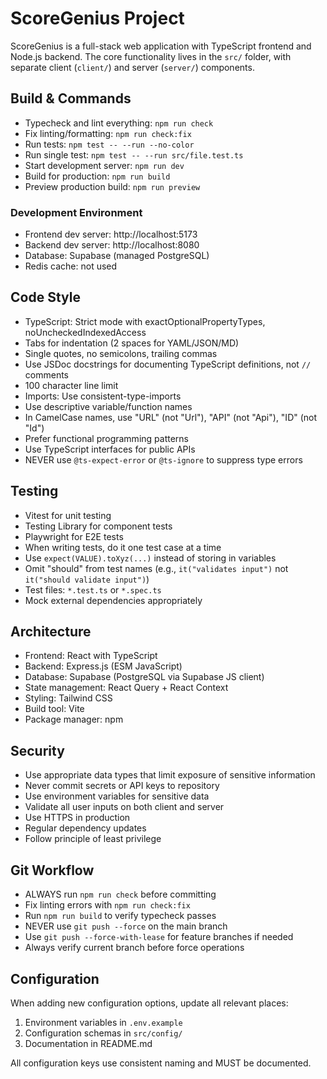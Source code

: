 # ScoreGenius Project

ScoreGenius is a full-stack web application with TypeScript frontend and Node.js backend.
The core functionality lives in the `src/` folder, with separate client (`client/`)
and server (`server/`) components.

## Build & Commands

- Typecheck and lint everything: `npm run check`
- Fix linting/formatting: `npm run check:fix`
- Run tests: `npm test -- --run --no-color`
- Run single test: `npm test -- --run src/file.test.ts`
- Start development server: `npm run dev`
- Build for production: `npm run build`
- Preview production build: `npm run preview`

### Development Environment

- Frontend dev server: http://localhost:5173
- Backend dev server: http://localhost:8080
- Database: Supabase (managed PostgreSQL)
- Redis cache: not used

## Code Style

- TypeScript: Strict mode with exactOptionalPropertyTypes, noUncheckedIndexedAccess
- Tabs for indentation (2 spaces for YAML/JSON/MD)
- Single quotes, no semicolons, trailing commas
- Use JSDoc docstrings for documenting TypeScript definitions, not `//` comments
- 100 character line limit
- Imports: Use consistent-type-imports
- Use descriptive variable/function names
- In CamelCase names, use "URL" (not "Url"), "API" (not "Api"), "ID" (not "Id")
- Prefer functional programming patterns
- Use TypeScript interfaces for public APIs
- NEVER use `@ts-expect-error` or `@ts-ignore` to suppress type errors

## Testing

- Vitest for unit testing
- Testing Library for component tests
- Playwright for E2E tests
- When writing tests, do it one test case at a time
- Use `expect(VALUE).toXyz(...)` instead of storing in variables
- Omit "should" from test names (e.g., `it("validates input")` not `it("should validate input")`)
- Test files: `*.test.ts` or `*.spec.ts`
- Mock external dependencies appropriately

## Architecture

- Frontend: React with TypeScript
- Backend: Express.js (ESM JavaScript)
- Database: Supabase (PostgreSQL via Supabase JS client)
- State management: React Query + React Context
- Styling: Tailwind CSS
- Build tool: Vite
- Package manager: npm

## Security

- Use appropriate data types that limit exposure of sensitive information
- Never commit secrets or API keys to repository
- Use environment variables for sensitive data
- Validate all user inputs on both client and server
- Use HTTPS in production
- Regular dependency updates
- Follow principle of least privilege

## Git Workflow

- ALWAYS run `npm run check` before committing
- Fix linting errors with `npm run check:fix`
- Run `npm run build` to verify typecheck passes
- NEVER use `git push --force` on the main branch
- Use `git push --force-with-lease` for feature branches if needed
- Always verify current branch before force operations

## Configuration

When adding new configuration options, update all relevant places:

1. Environment variables in `.env.example`
2. Configuration schemas in `src/config/`
3. Documentation in README.md

All configuration keys use consistent naming and MUST be documented.
